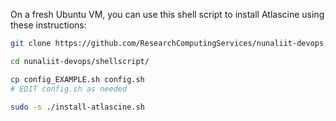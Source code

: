 On a fresh Ubuntu VM, you can use this shell script to install
Atlascine using these instructions:

```bash
git clone https://github.com/ResearchComputingServices/nunaliit-devops.git

cd nunaliit-devops/shellscript/

cp config_EXAMPLE.sh config.sh
# EDIT config.sh as needed

sudo -s ./install-atlascine.sh
```
